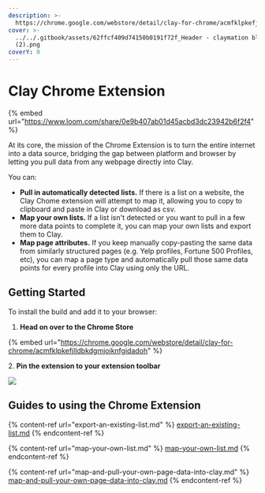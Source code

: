 ```yaml
---
description: >-
  https://chrome.google.com/webstore/detail/clay-for-chrome/acmfklpkefjlldbkdgmjoiknfgidadoh?hl=en
cover: >-
  ../../.gitbook/assets/62ffcf409d74150b0191f72f_Header - claymation black
  (2).png
coverY: 0
---
```


# Clay Chrome Extension

{% embed url="https://www.loom.com/share/0e9b407ab01d45acbd3dc23942b6f2f4" %}

At its core, the mission of the Chrome Extension is to turn the entire internet into a data source, bridging the gap between platform and browser by letting you pull data from any webpage directly into Clay.

You can:

* **Pull in automatically detected lists.** If there is a list on a website, the Clay Chome extension will attempt to map it, allowing you to copy to clipboard and paste in Clay or download as csv.
* **Map your own lists.** If a list isn't detected or you want to pull in a few more data points to complete it, you can map your own lists and export them to Clay.
* **Map page attributes.** If you keep manually copy-pasting the same data from similarly structured pages (e.g. Yelp profiles, Fortune 500 Profiles, etc), you can map a page type and automatically pull those same data points for every profile into Clay using only the URL.

## Getting Started

To install the build and add it to your browser:

1. **Head on over to the Chrome Store**

{% embed url="https://chrome.google.com/webstore/detail/clay-for-chrome/acmfklpkefjlldbkdgmjoiknfgidadoh" %}

&#x20;  2\. **Pin the extension to your extension toolbar**

![](../../.gitbook/assets/60f5afb49b298e7427cda3b5\_73288c371f9e326deaa8982638251db9.gif)

## Guides to using the Chrome Extension

{% content-ref url="export-an-existing-list.md" %}
[export-an-existing-list.md](export-an-existing-list.md)
{% endcontent-ref %}

{% content-ref url="map-your-own-list.md" %}
[map-your-own-list.md](map-your-own-list.md)
{% endcontent-ref %}

{% content-ref url="map-and-pull-your-own-page-data-into-clay.md" %}
[map-and-pull-your-own-page-data-into-clay.md](map-and-pull-your-own-page-data-into-clay.md)
{% endcontent-ref %}

